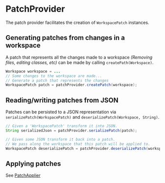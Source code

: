 # PatchProvider

The patch provider facilitates the creation of `WorkspacePatch` instances.

## Generating patches from changes in a workspace

A patch that represents all the changes made to a workspace _(Removing files, editing classes, etc)_ can be made by calling `createPath(Workspace)`.

```java
Workspace workspace = ...
// Some changes to the workspace are made...
// Generate a patch that represents the changes
WorkspacePatch patch = patchProvider.createPatch(workspace);
```

## Reading/writing patches from JSON

Patches can be persisted to a JSON representation via `serializePatch(WorkspacePatch)` and `deserializePatch(Workspace, String)`.

```java
// Given a 'WorkspacePatch' transform it into JSON.
String serializedJson = patchProvider.serializePatch(patch);

// Given some JSON transform it back into a patch.
// We pass along the workspace that this patch will be applied to.
WorkspacePatch deserializePatch = patchProvider.deserializePatch(workspace, serializedJson);
```

## Applying patches

See [PatchApplier](patchapplier.md)